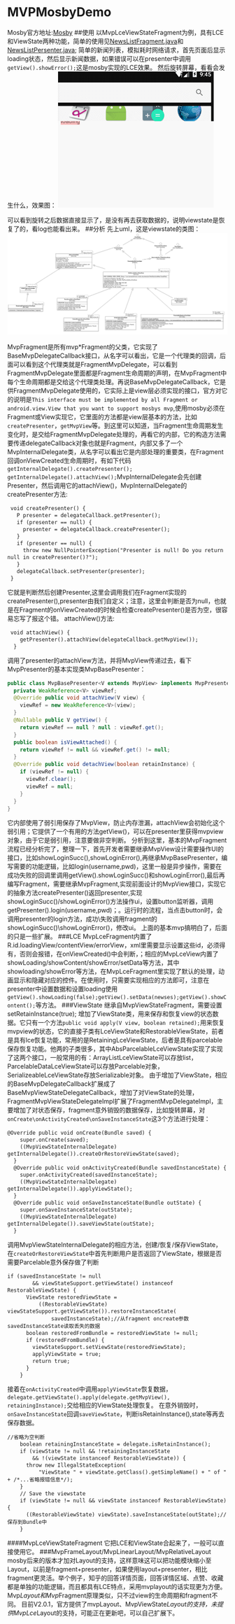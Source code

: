 # MVPMosbyDemo
Mosby官方地址:[Mosby](https://github.com/sockeqwe/mosby)
##使用
以MvpLceViewStateFragment为例，具有LCE和ViewState两种功能，简单的使用见[NewsListFragment.java](https://github.com/Blankeer/MVPMosbyDemo/blob/master/app/src/main/java/com/blanke/testmosby/lceviewstate/NewsListFragment.java)和[NewsListPersenter.java](https://github.com/Blankeer/MVPMosbyDemo/blob/master/app/src/main/java/com/blanke/testmosby/lceviewstate/persenter/NewsListPersenter.java);
简单的新闻列表，模拟耗时网络请求，首先页面后显示loading状态，然后显示新闻数据，如果错误可以在presenter中调用`getView().showError();`这是mosby实现的LCE效果。
然后旋转屏幕，看看会发生什么，效果图：
![viewstate_gif](https://raw.githubusercontent.com/Blankeer/MVPMosbyDemo/master/image/viewstate.gif)

可以看到旋转之后数据直接显示了，是没有再去获取数据的，说明viewstate是恢复了的，看log也能看出来。
##分析
先上uml，这是viewstate的类图：
![viewstate_class](https://raw.githubusercontent.com/Blankeer/MVPMosbyDemo/master/image/viewstate_class.jpg)

MvpFragment是所有mvp*Fragment的父类，它实现了BaseMvpDelegateCallback接口，从名字可以看出，它是一个代理类的回调，后面可以看到这个代理类就是FragmentMvpDelegate，可以看到FragmentMvpDelegate里面都是Fragment生命周期的声明，在MvpFragment中每个生命周期都是交给这个代理类处理。再说BaseMvpDelegateCallback，它是供FragmentMvpDelegate使用的，它实际上是view层必须实现的接口，官方对它的说明是`This interface must be implemented by all
 Fragment or android.view.View that you want to support mosbys mvp`,使用mosby必须在Fragment或View实现它，它里面的方法都是view层基本的方法，比如`createPresenter`，`getMvpView`等。到这里可以知道，当Fragment生命周期发生变化时，是交给FragmentMvpDelegate处理的，再看它的内部，它的构造方法需要传递delegateCallback对象也就是Fragment，内部又多了一个MvpInternalDelegate类，从名字可以看出它是内部处理的重要类，在Fragment回调onViewCreated生命周期时，有如下代码`getInternalDelegate().createPresenter(); getInternalDelegate().attachView();`MvpInternalDelegate会先创建Presenter，然后调用它的attachView()，MvpInternalDelegate的createPresenter方法:
 ```
  void createPresenter() {
    P presenter = delegateCallback.getPresenter();
    if (presenter == null) {
      presenter = delegateCallback.createPresenter();
    }
    if (presenter == null) {
      throw new NullPointerException("Presenter is null! Do you return null in createPresenter()?");
    }
    delegateCallback.setPresenter(presenter);
  }
 ```
它就是判断然后创建Presenter,这里会调用我们在Fragment实现的createPresenter(),presenter由我们自定义；注意，这里会判断是否为null，也就是在Fragment的onViewCreated的时候会检查createPresenter()是否为空，很容易忘写了报这个错。
attachView()方法:
```
 void attachView() {
    getPresenter().attachView(delegateCallback.getMvpView());
  } 
```
调用了presenter的attachView方法，并将MvpView传递过去，看下MvpPresenter的基本实现类MvpBasePresenter：
```java
public class MvpBasePresenter<V extends MvpView> implements MvpPresenter<V> {
  private WeakReference<V> viewRef;
  @Override public void attachView(V view) {
    viewRef = new WeakReference<V>(view);
  }
  @Nullable public V getView() {
    return viewRef == null ? null : viewRef.get();
  }
  public boolean isViewAttached() {
    return viewRef != null && viewRef.get() != null;
  }
  @Override public void detachView(boolean retainInstance) {
    if (viewRef != null) {
      viewRef.clear();
      viewRef = null;
    }
  }
}
```
它内部使用了弱引用保存了MvpView，防止内存泄漏，attachView会初始化这个弱引用；它提供了一个有用的方法getView()，可以在presenter里获得mvpview对象，由于它是弱引用，注意要做非空判断。
分析到这里，基本的MvpFragment流程已经分析完了，整理一下，首先开发者需要继承MvpView设计需要操作UI的接口，比如showLoginSucc(),showLoginError(),再继承MvpBasePresenter，编写需要的功能逻辑，比如login(username,pwd)，这里一般是异步操作，需要在成功失败的回调里调用getView().showLoginSucc()和showLoginError(),最后再编写Fragment，需要继承MvpFragment,实现前面设计的MvpView接口，实现它的抽象方法createPresenter()返回presenter,实现showLoginSucc()/showLoginError()方法操作ui，设置button监听器，调用getPresenter().login(username,pwd)；。运行时的流程，当点击button时，会调用presenter的login方法，成功\失败调用fragment的showLoginSucc()\showLoginError()，修改ui。
上面的基本mvp搞明白了，后面的只是一些扩展。
###LCE
MvpLceFragment内置了R.id.loadingView/contentView/errorView，xml里需要显示设置这些id，必须得有，否则会报错，在onViewCreated()中会判断，；相应的MvpLceView内置了showLoading/showContent/showError/setData等方法，其中showloading/showError等方法，在MvpLceFragment里实现了默认的处理，动画显示和隐藏对应的控件。在使用时，只需要实现相应的方法即可，注意在presenter中设置数据和设置loading使用`getView().showLoading(false);getView().setData(newses);getView().showContent();`等方法。
###ViewState
继承自MvpViewStateFragment，需要设置setRetainInstance(true);
 增加了ViewState类，用来保存和恢复view的状态数据。它只有一个方法`public void apply(V view, boolean retained);`用来恢复mvpview的状态，它的直接子类有LceViewState和RestorableViewState，前者是具有lce恢复功能，常用的是RetainingLceViewState，后者是具有parcelable保存恢复功能。他两的子类很多，其中AbsParcelableLceViewState实现了实现了这两个接口，一般常用的有：ArrayListLceViewState可以存放list，ParcelableDataLceViewState可以存放Parcelable对象，SerializeableLceViewState存放Serializable对象。
由于增加了ViewState，相应的BaseMvpDelegateCallback扩展成了BaseMvpViewStateDelegateCallback，增加了对ViewState的处理，FragmentMvpViewStateDelegateImpl扩展了FragmentMvpDelegateImpl，主要增加了对状态保存，fragment意外销毁的数据保存，比如旋转屏幕，对`onCreate\onActivityCreated\onSaveInstanceState`这3个方法进行处理：
```
@Override public void onCreate(Bundle saved) {
    super.onCreate(saved);
    ((MvpViewStateInternalDelegate) getInternalDelegate()).createOrRestoreViewState(saved);
  }
  @Override public void onActivityCreated(Bundle savedInstanceState) {
    super.onActivityCreated(savedInstanceState);
    ((MvpViewStateInternalDelegate) getInternalDelegate()).applyViewState();
  }
  @Override public void onSaveInstanceState(Bundle outState) {
    super.onSaveInstanceState(outState);
    ((MvpViewStateInternalDelegate) getInternalDelegate()).saveViewState(outState);
  }
```
调用MvpViewStateInternalDelegate的相应方法，创建/恢复/保存ViewState，在`createOrRestoreViewState`中首先判断用户是否返回了ViewState，根据是否需要Parcelable意外保存做了判断
```
if (savedInstanceState != null
        && viewStateSupport.getViewState() instanceof RestorableViewState) {
      ViewState restoredViewState =
          ((RestorableViewState) viewStateSupport.getViewState()).restoreInstanceState(
              savedInstanceState);//从fragment oncreate参数savedInstanceState读取丢失的数据
      boolean restoredFromBundle = restoredViewState != null;
      if (restoredFromBundle) {
        viewStateSupport.setViewState(restoredViewState);
        applyViewState = true;
        return true;
      }
    }
```
接着在`onActivityCreated`中调用`applyViewState`恢复数据，`delegate.getViewState().apply(delegate.getMvpView(), retainingInstance);`交给相应的ViewState处理恢复。
在意外销毁时，`onSaveInstanceState`回调`saveViewState`，判断isRetainInstance(),state等再去保存数据。
```
//省略为空判断
	boolean retainingInstanceState = delegate.isRetainInstance();
    if (viewState != null && !retainingInstanceState
        && !(viewState instanceof RestorableViewState)) {
      throw new IllegalStateException(
          "ViewState " + viewState.getClass().getSimpleName() + " of " + /*...省略报错信息*/);
    }
    // Save the viewstate
    if (viewState != null && viewState instanceof RestorableViewState) {
      ((RestorableViewState) viewState).saveInstanceState(outState);//保存到Bundle中
    }
```
####MvpLceViewStateFragment
它把LCE和ViewState合起来了，一般可以直接使用它。
###MvpFrameLayout/MvpLinearLayout/MvpRelativeLayout
mosby后来的版本才加对Layout的支持，这样意味这可以把功能模块缩小至Layout，以前是fragment+presenter，如果使用layout+presenter，相比fragment更灵活。举个例子，知乎的回答详情页面，回答详情区域、点赞、收藏都是单独的功能逻辑，而且都具有LCE特点，采用mvplayout的话实现更为方便。
Mvp*Layout和Mvp*Fragment原理类似，只不过view的生命周期和fragment不同。
目前V2.0.1，官方提供了mvpLayout、MvpViewState*Layout的支持，未提供MvpLce*Layout的支持，可能正在更新吧，可以自己扩展下。







 
 
